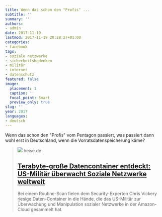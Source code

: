 ```yaml
---
title: Wenn das schon den "Profis" ...
subtitle: ''
summary: ''
authors:
- admin
date: 2017-11-19
lastmod: 2017-11-19 20:28:27+01:00
categories:
- facebook
tags:
- soziale netzwerke
- sicherheitsbedenken
- militär
- internet
- datenschutz
featured: false
image:
  placement: 1
  caption: ''
  focal_point: Smart
  preview_only: true
slug: ''
year: 2017
languages:
- deutsch
---
```


Wenn das schon den "Profis" vom Pentagon passiert, was passiert dann wohl erst in Deutschland, wenn die Vorratsdatenspeicherung käme?
> [![](https://heise.cloudimg.io/bound/1200x1200/q85.png-lossy-85.webp-lossy-85.foil1/_www-heise-de_/imgs/18/2/3/1/9/9/6/1/Coalition_Nations-a9f06f620f7a9557.png)](https://www.heise.de/newsticker/meldung/Terabyte-grosse-Datencontainer-entdeckt-US-Militaer-ueberwacht-Soziale-Netzwerke-weltweit-3893569.html)
> heise.de
> ## [Terabyte-große Datencontainer entdeckt: US-Militär überwacht Soziale Netzwerke weltweit](https://www.heise.de/newsticker/meldung/Terabyte-grosse-Datencontainer-entdeckt-US-Militaer-ueberwacht-Soziale-Netzwerke-weltweit-3893569.html)
>
>Bei einem Routine-Scan fielen dem Security-Experten Chris Vickery riesige Daten-Container in die Hände, die das US-Militär zur Überwachung und Manipulation sozialer Netzwerke in der Amazon-Cloud gesammelt hat.